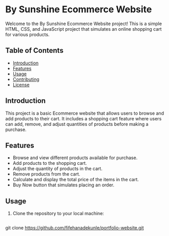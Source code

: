 # By Sunshine Ecommerce Website

Welcome to the By Sunshine Ecommerce Website project! This is a simple HTML, CSS, and JavaScript project that simulates an online shopping cart for various products.

## Table of Contents

- [Introduction](#introduction)
- [Features](#features)
- [Usage](#usage)
- [Contributing](#contributing)
- [License](#license)

## Introduction

This project is a basic Ecommerce website that allows users to browse and add products to their cart. It includes a shopping cart feature where users can add, remove, and adjust quantities of products before making a purchase.

## Features

- Browse and view different products available for purchase.
- Add products to the shopping cart.
- Adjust the quantity of products in the cart.
- Remove products from the cart.
- Calculate and display the total price of the items in the cart.
- Buy Now button that simulates placing an order.

## Usage

1. Clone the repository to your local machine:

   ```bash
  git clone https://github.com/fifehanadekunle/portfolio-website.git


